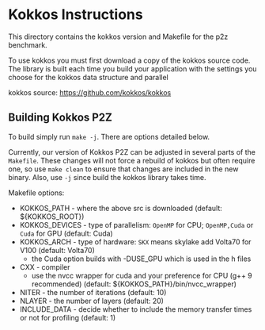 # Kokkos Instructions

This directory contains the kokkos version and Makefile for the p2z benchmark.

To use kokkos you must first download a copy of the kokkos source code. The 
library is built each time you build your application with the settings you
choose for the kokkos data structure and parallel 

kokkos source: https://github.com/kokkos/kokkos

## Building Kokkos P2Z

To build simply run `make -j`. There are options detailed below.

Currently, our version of Kokkos P2Z can be adjusted in several parts of the 
`Makefile`. These changes will not force a rebuild of kokkos but often require
one, so use `make clean` to ensure that changes are included in the new binary.
Also, use `-j` since build the kokkos library takes time.

Makefile options:
* KOKKOS_PATH - where the above src is downloaded (default: ${KOKKOS_ROOT})
* KOKKOS_DEVICES - type of parallelism: `OpenMP` for CPU; `OpenMP,Cuda` or `Cuda` for GPU
                   (default: Cuda)
* KOKKOS_ARCH - type of hardware: `SKX` means skylake add Volta70 for V100
                (default: Volta70)
  * the Cuda option builds with -DUSE_GPU which is used in the h files
* CXX - compiler 
  * use the nvcc wrapper for cuda and your preference for CPU (g++ 9 recommended)
    (default: ${KOKKOS_PATH}/bin/nvcc_wrapper)
* NITER - the number of iterations (default: 10)
* NLAYER - the number of layers (default: 20) 
* INCLUDE_DATA - decide whether to include the memory transfer times or not for profiling (default: 1)
